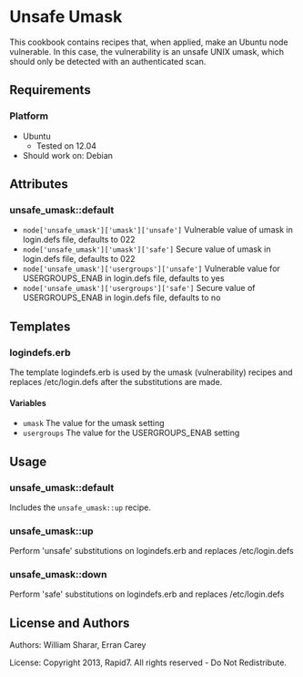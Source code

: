 # Unsafe Umask
This cookbook contains recipes that, when applied, make an Ubuntu node
vulnerable. In this case, the vulnerability is an unsafe UNIX umask, which should 
only be detected with an authenticated scan.

## Requirements
### Platform
* Ubuntu
  * Tested on 12.04
* Should work on: Debian

## Attributes
### unsafe_umask::default
* `node['unsafe_umask']['umask']['unsafe']` Vulnerable value of umask in login.defs file, defaults to 022
* `node['unsafe_umask']['umask']['safe']` Secure value of umask in login.defs file, defaults to 022
* `node['unsafe_umask']['usergroups']['unsafe']` Vulnerable value for USERGROUPS_ENAB in login.defs file, defaults to yes
* `node['unsafe_umask']['usergroups']['safe']` Secure value of USERGROUPS_ENAB in login.defs file, defaults to no

## Templates
### logindefs.erb
The template logindefs.erb is used by the umask (vulnerability) recipes and 
replaces /etc/login.defs after the substitutions are made.

#### Variables
* `umask` The value for the umask setting
* `usergroups` The value for the USERGROUPS_ENAB setting

## Usage
### unsafe_umask::default
Includes the `unsafe_umask::up` recipe.

### unsafe_umask::up
Perform 'unsafe' substitutions on logindefs.erb and replaces /etc/login.defs</td>

### unsafe_umask::down
Perform 'safe' substitutions on logindefs.erb and replaces /etc/login.defs</td>

License and Authors
-------------------
Authors: William Sharar, Erran Carey

License: Copyright 2013, Rapid7. All rights reserved - Do Not Redistribute.
